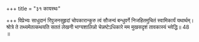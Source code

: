 +++
title = "३१ कायस्थः"

+++
विप्रेभ्यः साधुदानं रिपुजनसुहृदां चोपकारान्कुरु त्वं सौजन्यं बन्धुवर्गे निजहितमुचितं स्वामिकार्यं यथार्थम्।  
श्रोत्रे ते तथ्यमेतत्कथयति सततं लेखनी भाग्यशालिन्नो चेन्नष्टेऽधिकारे मम मुखसदृशं तावकास्यं भवेद्धि॥ 48 ॥  